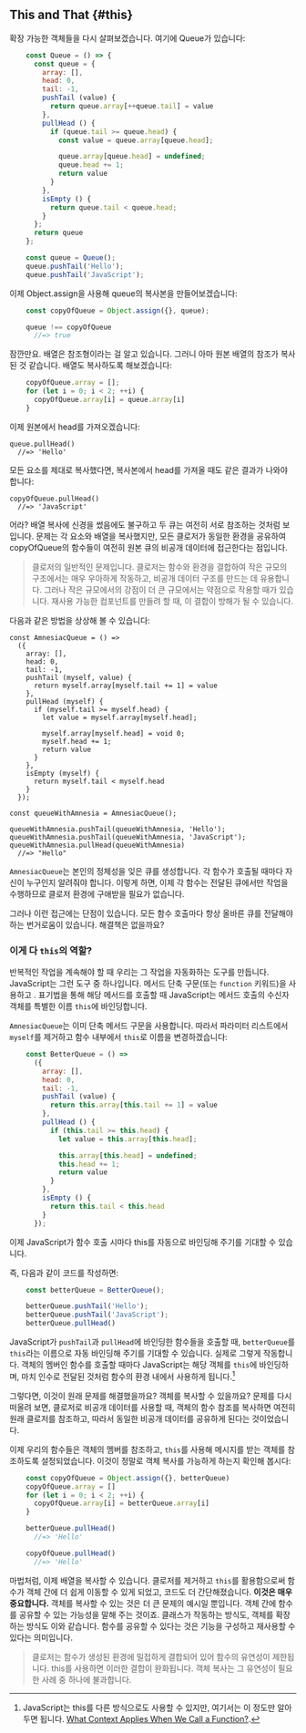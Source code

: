 ## This and That {#this}

확장 가능한 객체들을 다시 살펴보겠습니다. 여기에 Queue가 있습니다:

```js
    const Queue = () => {
      const queue = {
        array: [],
        head: 0,
        tail: -1,
        pushTail (value) {
          return queue.array[++queue.tail] = value
        },
        pullHead () {
          if (queue.tail >= queue.head) {
            const value = queue.array[queue.head];

            queue.array[queue.head] = undefined;
            queue.head += 1;
            return value
          }
        },
        isEmpty () {
          return queue.tail < queue.head;
        }
      };
      return queue
    };

    const queue = Queue();
    queue.pushTail('Hello');
    queue.pushTail('JavaScript');
```

이제 Object.assign을 사용해 queue의 복사본을 만들어보겠습니다:

```js
    const copyOfQueue = Object.assign({}, queue);

    queue !== copyOfQueue
      //=> true
```

잠깐만요. 배열은 참조형이라는 걸 알고 있습니다. 그러니 아마 원본 배열의 참조가 복사된 것 같습니다. 배열도 복사하도록 해보겠습니다:

```js
    copyOfQueue.array = [];
    for (let i = 0; i < 2; ++i) {
      copyOfQueue.array[i] = queue.array[i]
    }
```

이제 원본에서 head를 가져오겠습니다:

    queue.pullHead()
      //=> 'Hello'

모든 요소를 제대로 복사했다면, 복사본에서 head를 가져올 때도 같은 결과가 나와야 합니다:

    copyOfQueue.pullHead()
      //=> 'JavaScript'

어라? 배열 복사에 신경을 썼음에도 불구하고 두 큐는 여전히 서로 참조하는 것처럼 보입니다. 문제는 각 요소와 배열을 복사했지만, 모든 클로저가 동일한 환경을 공유하여 copyOfQueue의 함수들이 여전히 원본 큐의 비공개 데이터에 접근한다는 점입니다.

> 클로저의 일반적인 문제입니다. 클로저는 함수와 환경을 결합하여 작은 규모의 구조에서는 매우 우아하게 작동하고, 비공개 데이터 구조를 만드는 데 유용합니다. 그러나 작은 규모에서의 강점이 더 큰 규모에서는 약점으로 작용할 때가 있습니다. 재사용 가능한 컴포넌트를 만들려 할 때, 이 결합이 방해가 될 수 있습니다.

다음과 같은 방법을 상상해 볼 수 있습니다:

    const AmnesiacQueue = () =>
      ({
        array: [],
        head: 0,
        tail: -1,
        pushTail (myself, value) {
          return myself.array[myself.tail += 1] = value
        },
        pullHead (myself) {
          if (myself.tail >= myself.head) {
            let value = myself.array[myself.head];

            myself.array[myself.head] = void 0;
            myself.head += 1;
            return value
          }
        },
        isEmpty (myself) {
          return myself.tail < myself.head
        }
      });

    const queueWithAmnesia = AmnesiacQueue();

    queueWithAmnesia.pushTail(queueWithAmnesia, 'Hello');
    queueWithAmnesia.pushTail(queueWithAmnesia, 'JavaScript');
    queueWithAmnesia.pullHead(queueWithAmnesia)
      //=> "Hello"


`AmnesiacQueue`는 본인의 정체성을 잊은 큐를 생성합니다. 각 함수가 호출될 때마다 자신이 누구인지 알려줘야 합니다. 이렇게 하면, 이제 각 함수는 전달된 큐에서만 작업을 수행하므로 클로저 환경에 구애받을 필요가 없습니다.

그러나 이런 접근에는 단점이 있습니다. 모든 함수 호출마다 항상 올바른 큐를 전달해야 하는 번거로움이 있습니다. 해결책은 없을까요?

### 이게 다 `this`의 역할?

반복적인 작업을 계속해야 할 때 우리는 그 작업을 자동화하는 도구를 만듭니다. JavaScript는 그런 도구 중 하나입니다. 메서드 단축 구문(또는 `function` 키워드)을 사용하고 . 표기법을 통해 해당 메서드를 호출할 때 JavaScript는 메서드 호출의 수신자 객체를 특별한 이름 `this`에 바인딩합니다.

`AmnesiacQueue`는 이미 단축 메서드 구문을 사용합니다. 따라서 파라미터 리스트에서 `myself`를 제거하고 함수 내부에서 `this`로 이름을 변경하겠습니다:

```js
    const BetterQueue = () =>
      ({
        array: [],
        head: 0,
        tail: -1,
        pushTail (value) {
          return this.array[this.tail += 1] = value
        },
        pullHead () {
          if (this.tail >= this.head) {
            let value = this.array[this.head];

            this.array[this.head] = undefined;
            this.head += 1;
            return value
          }
        },
        isEmpty () {
          return this.tail < this.head
        }
      });
```

이제 JavaScript가 함수 호출 시마다 this를 자동으로 바인딩해 주기를 기대할 수 있습니다.


즉, 다음과 같이 코드를 작성하면:

```js
    const betterQueue = BetterQueue();

    betterQueue.pushTail('Hello');
    betterQueue.pushTail('JavaScript');
    betterQueue.pullHead()
```

JavaScript가 `pushTail`과 `pullHead`에 바인딩한 함수들을 호출할 때, `betterQueue`를 `this`라는 이름으로 자동 바인딩해 주기를 기대할 수 있습니다. 실제로 그렇게 작동합니다. 객체의 멤버인 함수를 호출할 때마다 JavaScript는 해당 객체를 `this`에 바인딩하며, 마치 인수로 전달된 것처럼 함수의 환경 내에서 사용하게 됩니다.[^this]

그렇다면, 이것이 원래 문제를 해결했을까요? 객체를 복사할 수 있을까요? 문제를 다시 떠올려 보면, 클로저로 비공개 데이터를 사용할 때, 객체의 함수 참조를 복사하면 여전히 원래 클로저를 참조하고, 따라서 동일한 비공개 데이터를 공유하게 된다는 것이었습니다.

이제 우리의 함수들은 객체의 멤버를 참조하고, `this`를 사용해 메시지를 받는 객체를 참조하도록 설정되었습니다. 이것이 정말로 객체 복사를 가능하게 하는지 확인해 봅시다:

```js
    const copyOfQueue = Object.assign({}, betterQueue)
    copyOfQueue.array = []
    for (let i = 0; i < 2; ++i) {
      copyOfQueue.array[i] = betterQueue.array[i]
    }

    betterQueue.pullHead()
      //=> 'Hello'

    copyOfQueue.pullHead()
      //=> 'Hello'
```

마법처럼, 이제 배열을 복사할 수 있습니다. 클로저를 제거하고 `this`를 활용함으로써 함수가 객체 간에 더 쉽게 이동할 수 있게 되었고, 코드도 더 간단해졌습니다. **이것은 매우 중요합니다.** 객체를 복사할 수 있는 것은 더 큰 문제의 예시일 뿐입니다. 객체 간에 함수를 공유할 수 있는 가능성을 말해 주는 것이죠. 클래스가 작동하는 방식도, 객체를 확장하는 방식도 이와 같습니다. 함수를 공유할 수 있다는 것은 기능을 구성하고 재사용할 수 있다는 의미입니다.

> 클로저는 함수가 생성된 환경에 밀접하게 결합되어 있어 함수의 유연성이 제한됩니다. this를 사용하면 이러한 결합이 완화됩니다. 객체 복사는 그 유연성이 필요한 사례 중 하나에 불과합니다.

[^this]: JavaScript는 this를 다른 방식으로도 사용할 수 있지만, 여기서는 이 정도만 알아두면 됩니다. [What Context Applies When We Call a Function?](#context).
